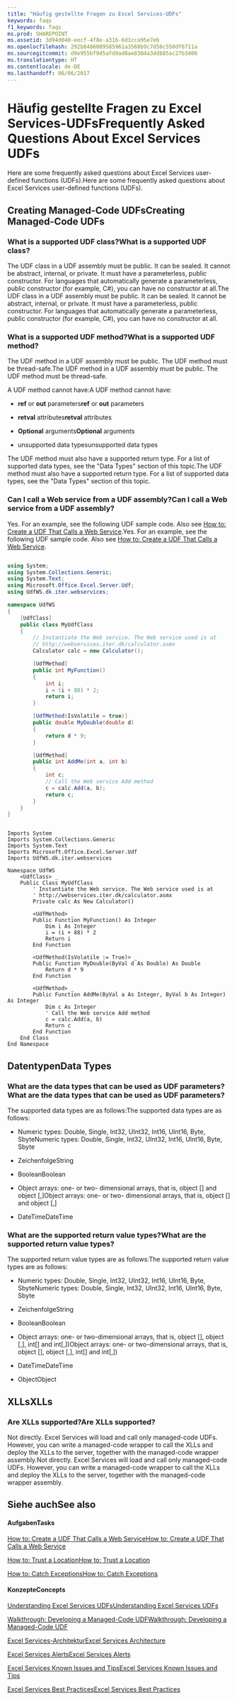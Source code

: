 ```yaml
---
title: "Häufig gestellte Fragen zu Excel Services-UDFs"
keywords: faqs
f1_keywords: faqs
ms.prod: SHAREPOINT
ms.assetid: 3d94d040-eecf-4f8e-a316-6d1cca95e7eb
ms.openlocfilehash: 292b8486009585961a3568b9c7d56c550df6711a
ms.sourcegitcommit: d9e955bf9d5afd9ad8ae8304a3ddb85ac27b3406
ms.translationtype: HT
ms.contentlocale: de-DE
ms.lasthandoff: 06/06/2017
---
```

# <a name="frequently-asked-questions-about-excel-services-udfs"></a><span data-ttu-id="e11cd-103">Häufig gestellte Fragen zu Excel Services-UDFs</span><span class="sxs-lookup"><span data-stu-id="e11cd-103">Frequently Asked Questions About Excel Services UDFs</span></span>

<span data-ttu-id="e11cd-104">Here are some frequently asked questions about Excel Services user-defined functions (UDFs).</span><span class="sxs-lookup"><span data-stu-id="e11cd-104">Here are some frequently asked questions about Excel Services user-defined functions (UDFs).</span></span> 
  
    
    


## <a name="creating-managed-code-udfs"></a><span data-ttu-id="e11cd-105">Creating Managed-Code UDFs</span><span class="sxs-lookup"><span data-stu-id="e11cd-105">Creating Managed-Code UDFs</span></span>


### <a name="what-is-a-supported-udf-class"></a><span data-ttu-id="e11cd-106">What is a supported UDF class?</span><span class="sxs-lookup"><span data-stu-id="e11cd-106">What is a supported UDF class?</span></span>

<span data-ttu-id="e11cd-p101">The UDF class in a UDF assembly must be public. It can be sealed. It cannot be abstract, internal, or private. It must have a parameterless, public constructor. For languages that automatically generate a parameterless, public constructor (for example, C#), you can have no constructor at all.</span><span class="sxs-lookup"><span data-stu-id="e11cd-p101">The UDF class in a UDF assembly must be public. It can be sealed. It cannot be abstract, internal, or private. It must have a parameterless, public constructor. For languages that automatically generate a parameterless, public constructor (for example, C#), you can have no constructor at all.</span></span>
  
    
    

### <a name="what-is-a-supported-udf-method"></a><span data-ttu-id="e11cd-112">What is a supported UDF method?</span><span class="sxs-lookup"><span data-stu-id="e11cd-112">What is a supported UDF method?</span></span>

<span data-ttu-id="e11cd-p102">The UDF method in a UDF assembly must be public. The UDF method must be thread-safe.</span><span class="sxs-lookup"><span data-stu-id="e11cd-p102">The UDF method in a UDF assembly must be public. The UDF method must be thread-safe.</span></span>
  
    
    
<span data-ttu-id="e11cd-115">A UDF method cannot have:</span><span class="sxs-lookup"><span data-stu-id="e11cd-115">A UDF method cannot have:</span></span> 
  
    
    

- <span data-ttu-id="e11cd-116">**ref** or **out** parameters</span><span class="sxs-lookup"><span data-stu-id="e11cd-116">**ref** or **out** parameters</span></span>
    
  
- <span data-ttu-id="e11cd-117">**retval** attributes</span><span class="sxs-lookup"><span data-stu-id="e11cd-117">**retval** attributes</span></span>
    
  
- <span data-ttu-id="e11cd-118">**Optional** arguments</span><span class="sxs-lookup"><span data-stu-id="e11cd-118">**Optional** arguments</span></span>
    
  
- <span data-ttu-id="e11cd-119">unsupported data types</span><span class="sxs-lookup"><span data-stu-id="e11cd-119">unsupported data types</span></span>
    
  
<span data-ttu-id="e11cd-p103">The UDF method must also have a supported return type. For a list of supported data types, see the "Data Types" section of this topic.</span><span class="sxs-lookup"><span data-stu-id="e11cd-p103">The UDF method must also have a supported return type. For a list of supported data types, see the "Data Types" section of this topic.</span></span>
  
    
    

### <a name="can-i-call-a-web-service-from-a-udf-assembly"></a><span data-ttu-id="e11cd-122">Can I call a Web service from a UDF assembly?</span><span class="sxs-lookup"><span data-stu-id="e11cd-122">Can I call a Web service from a UDF assembly?</span></span>

<span data-ttu-id="e11cd-p104">Yes. For an example, see the following UDF sample code. Also see  [How to: Create a UDF That Calls a Web Service](how-to-create-a-udf-that-calls-a-web-service).</span><span class="sxs-lookup"><span data-stu-id="e11cd-p104">Yes. For an example, see the following UDF sample code. Also see  [How to: Create a UDF That Calls a Web Service](how-to-create-a-udf-that-calls-a-web-service).</span></span>
  
    
    

```cs

using System;
using System.Collections.Generic;
using System.Text;
using Microsoft.Office.Excel.Server.Udf;
using UdfWS.dk.iter.webservices;

namespace UdfWS
{
    [UdfClass]
    public class MyUdfClass
    {
        // Instantiate the Web service. The Web service used is at   
        // http://webservices.iter.dk/calculator.asmx
        Calculator calc = new Calculator();

        [UdfMethod]
        public int MyFunction()
        {
            int i;
            i = (i + 88) * 2;
            return i;
        }

        [UdfMethod(IsVolatile = true)]
        public double MyDouble(double d)
        {
            return d * 9;
        }

        [UdfMethod]
        public int AddMe(int a, int b)
        {
            int c;
            // Call the Web service Add method
            c = calc.Add(a, b);
            return c;
        }        
    }
}
```


```VB.net

Imports System
Imports System.Collections.Generic
Imports System.Text
Imports Microsoft.Office.Excel.Server.Udf
Imports UdfWS.dk.iter.webservices

Namespace UdfWS
    <UdfClass> _
    Public Class MyUdfClass
        ' Instantiate the Web service. The Web service used is at   
        ' http://webservices.iter.dk/calculator.asmx
        Private calc As New Calculator()

        <UdfMethod> _
        Public Function MyFunction() As Integer
            Dim i As Integer
            i = (i + 88) * 2
            Return i
        End Function

        <UdfMethod(IsVolatile := True)> _
        Public Function MyDouble(ByVal d As Double) As Double
            Return d * 9
        End Function

        <UdfMethod> _
        Public Function AddMe(ByVal a As Integer, ByVal b As Integer) As Integer
            Dim c As Integer
            ' Call the Web service Add method
            c = calc.Add(a, b)
            Return c
        End Function
    End Class
End Namespace
```


## <a name="data-types"></a><span data-ttu-id="e11cd-126">Datentypen</span><span class="sxs-lookup"><span data-stu-id="e11cd-126">Data Types</span></span>


### <a name="what-are-the-data-types-that-can-be-used-as-udf-parameters"></a><span data-ttu-id="e11cd-127">What are the data types that can be used as UDF parameters?</span><span class="sxs-lookup"><span data-stu-id="e11cd-127">What are the data types that can be used as UDF parameters?</span></span>

<span data-ttu-id="e11cd-128">The supported data types are as follows:</span><span class="sxs-lookup"><span data-stu-id="e11cd-128">The supported data types are as follows:</span></span>
  
    
    

- <span data-ttu-id="e11cd-129">Numeric types: Double, Single, Int32, UInt32, Int16, UInt16, Byte, Sbyte</span><span class="sxs-lookup"><span data-stu-id="e11cd-129">Numeric types: Double, Single, Int32, UInt32, Int16, UInt16, Byte, Sbyte</span></span>
    
  
- <span data-ttu-id="e11cd-130">Zeichenfolge</span><span class="sxs-lookup"><span data-stu-id="e11cd-130">String</span></span>
    
  
- <span data-ttu-id="e11cd-131">Boolean</span><span class="sxs-lookup"><span data-stu-id="e11cd-131">Boolean</span></span>
    
  
- <span data-ttu-id="e11cd-132">Object arrays: one- or two- dimensional arrays, that is, object [] and object [,]</span><span class="sxs-lookup"><span data-stu-id="e11cd-132">Object arrays: one- or two- dimensional arrays, that is, object [] and object [,]</span></span>
    
  
- <span data-ttu-id="e11cd-133">DateTime</span><span class="sxs-lookup"><span data-stu-id="e11cd-133">DateTime</span></span> 
    
  

### <a name="what-are-the-supported-return-value-types"></a><span data-ttu-id="e11cd-134">What are the supported return value types?</span><span class="sxs-lookup"><span data-stu-id="e11cd-134">What are the supported return value types?</span></span>

<span data-ttu-id="e11cd-135">The supported return value types are as follows:</span><span class="sxs-lookup"><span data-stu-id="e11cd-135">The supported return value types are as follows:</span></span>
  
    
    

- <span data-ttu-id="e11cd-136">Numeric types: Double, Single, Int32, UInt32, Int16, UInt16, Byte, Sbyte</span><span class="sxs-lookup"><span data-stu-id="e11cd-136">Numeric types: Double, Single, Int32, UInt32, Int16, UInt16, Byte, Sbyte</span></span>
    
  
- <span data-ttu-id="e11cd-137">Zeichenfolge</span><span class="sxs-lookup"><span data-stu-id="e11cd-137">String</span></span>
    
  
- <span data-ttu-id="e11cd-138">Boolean</span><span class="sxs-lookup"><span data-stu-id="e11cd-138">Boolean</span></span>
    
  
- <span data-ttu-id="e11cd-139">Object arrays: one- or two-dimensional arrays, that is, object [], object [,], int[] and int[,])</span><span class="sxs-lookup"><span data-stu-id="e11cd-139">Object arrays: one- or two-dimensional arrays, that is, object [], object [,], int[] and int[,])</span></span>
    
  
- <span data-ttu-id="e11cd-140">DateTime</span><span class="sxs-lookup"><span data-stu-id="e11cd-140">DateTime</span></span> 
    
  
- <span data-ttu-id="e11cd-141">Object</span><span class="sxs-lookup"><span data-stu-id="e11cd-141">Object</span></span>
    
  

## <a name="xlls"></a><span data-ttu-id="e11cd-142">XLLs</span><span class="sxs-lookup"><span data-stu-id="e11cd-142">XLLs</span></span>


### <a name="are-xlls-supported"></a><span data-ttu-id="e11cd-143">Are XLLs supported?</span><span class="sxs-lookup"><span data-stu-id="e11cd-143">Are XLLs supported?</span></span>

<span data-ttu-id="e11cd-p105">Not directly. Excel Services will load and call only managed-code UDFs. However, you can write a managed-code wrapper to call the XLLs and deploy the XLLs to the server, together with the managed-code wrapper assembly.</span><span class="sxs-lookup"><span data-stu-id="e11cd-p105">Not directly. Excel Services will load and call only managed-code UDFs. However, you can write a managed-code wrapper to call the XLLs and deploy the XLLs to the server, together with the managed-code wrapper assembly.</span></span>
  
    
    

## <a name="see-also"></a><span data-ttu-id="e11cd-147">Siehe auch</span><span class="sxs-lookup"><span data-stu-id="e11cd-147">See also</span></span>


#### <a name="tasks"></a><span data-ttu-id="e11cd-148">Aufgaben</span><span class="sxs-lookup"><span data-stu-id="e11cd-148">Tasks</span></span>


  
    
    
 [<span data-ttu-id="e11cd-149">How to: Create a UDF That Calls a Web Service</span><span class="sxs-lookup"><span data-stu-id="e11cd-149">How to: Create a UDF That Calls a Web Service</span></span>](how-to-create-a-udf-that-calls-a-web-service)
  
    
    
 [<span data-ttu-id="e11cd-150">How to: Trust a Location</span><span class="sxs-lookup"><span data-stu-id="e11cd-150">How to: Trust a Location</span></span>](how-to-trust-a-location)
  
    
    
 [<span data-ttu-id="e11cd-151">How to: Catch Exceptions</span><span class="sxs-lookup"><span data-stu-id="e11cd-151">How to: Catch Exceptions</span></span>](how-to-catch-exceptions)
#### <a name="concepts"></a><span data-ttu-id="e11cd-152">Konzepte</span><span class="sxs-lookup"><span data-stu-id="e11cd-152">Concepts</span></span>


  
    
    
 [<span data-ttu-id="e11cd-153">Understanding Excel Services UDFs</span><span class="sxs-lookup"><span data-stu-id="e11cd-153">Understanding Excel Services UDFs</span></span>](understanding-excel-services-udfs)
  
    
    
 [<span data-ttu-id="e11cd-154">Walkthrough: Developing a Managed-Code UDF</span><span class="sxs-lookup"><span data-stu-id="e11cd-154">Walkthrough: Developing a Managed-Code UDF</span></span>](walkthrough-developing-a-managed-code-udf)
  
    
    
 [<span data-ttu-id="e11cd-155">Excel Services-Architektur</span><span class="sxs-lookup"><span data-stu-id="e11cd-155">Excel Services Architecture</span></span>](excel-services-architecture)
  
    
    
 [<span data-ttu-id="e11cd-156">Excel Services Alerts</span><span class="sxs-lookup"><span data-stu-id="e11cd-156">Excel Services Alerts</span></span>](excel-services-alerts)
  
    
    
 [<span data-ttu-id="e11cd-157">Excel Services Known Issues and Tips</span><span class="sxs-lookup"><span data-stu-id="e11cd-157">Excel Services Known Issues and Tips</span></span>](excel-services-known-issues-and-tips)
  
    
    
 [<span data-ttu-id="e11cd-158">Excel Services Best Practices</span><span class="sxs-lookup"><span data-stu-id="e11cd-158">Excel Services Best Practices</span></span>](excel-services-best-practices)
